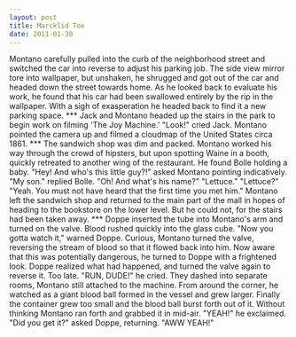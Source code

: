 ```yaml
---
layout: post
title: Marcklid Tox
date: 2011-01-30
---
```

Montano carefully pulled into the curb of the neighborhood street and
      switched the car into reverse to adjust his parking job. The side view mirror tore into
      wallpaper, but unshaken, he shrugged and got out of the car and headed down the street towards
      home. As he looked back to evaluate his work, he found that his car had been swallowed
      entirely by the rip in the wallpaper. With a sigh of exasperation he headed back to find it a
      new parking space.    ***    Jack and Montano headed
      up the stairs in the park to begin work on filming 'The Joy Machine.'    "Look!" cried Jack. Montano pointed the camera up and filmed a cloudmap of the United
      States circa 1861.    ***    The sandwich shop was dim
      and packed. Montano worked his way through the crowd of hipsters, but upon spotting Waine in a
      booth, quickly retreated to another wing of the restaurant. He found Bolle holding a
      baby.    "Hey! And who's this little guy?!" asked Montano pointing
      indicatively.    "My son." replied Bolle.    "Oh! And
      what's his name?"    "Lettuce."    "Lettuce?"    "Yeah. You must not have heard that the first time you met him."    Montano left the sandwich shop and returned to the main part of the mall in
      hopes of heading to the bookstore on the lower level. But he could not, for the stairs had
      been taken away.    ***    Doppe inserted the tube
      into Montano's arm and turned on the valve. Blood rushed quickly into the glass cube.    "Now you gotta watch it," warned Doppe. Curious, Montano turned the valve,
      reversing the stream of blood so that it flowed back into him. Now aware that this was
      potentially dangerous, he turned to Doppe with a frightened look.    Doppe
      realized what had happened, and turned the valve again to reverse it. Too late. "RUN, DUDE!"
      he cried. They dashed into separate rooms, Montano still attached to the machine. From around
      the corner, he watched as a giant blood ball formed in the vessel and grew larger. Finally the
      container grew too small and the blood ball burst forth out of it. Without thinking Montano
      ran forth and grabbed it in mid-air.    "YEAH!" he exclaimed.    "Did you get it?" asked Doppe, returning. "AWW YEAH!"